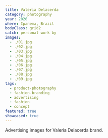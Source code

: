 ```yaml
---
title: Valeria Delacerda
category: photography
year: 2020
where: Ipanema, Brazil
bodyClass: grid2
catch: personal work by
images:
  - ./01.jpg
  - ./02.jpg
  - ./03.jpg
  - ./04.jpg
  - ./05.jpg
  - ./06.jpg
  - ./07.jpg
  - ./08.jpg
  - ./09.jpg
tags:
  - product-photography
  - fashion-branding
  - advertising
  - fashion
  - concept
featured: true
showcased: true
---
```


Advertising images for Valeria Delacerda brand.
